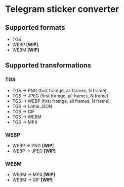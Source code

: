 # Telegram sticker converter

## Supported formats
- TGS
- WEBP **[WIP]**
- WEBM **[WIP]**

## Supported transformations
### TGS
- TGS &rarr; PNG (first framge, all frames, N frame)
- TGS &rarr; JPEG (first framge, all frames, N frame)
- TGS &rarr; WEBP (first framge, all frames, N frame)
- TGS &rarr; Lottie.JSON
- TGS &rarr; GIF
- TGS &rarr; WEBM
- TGS &rarr; MP4

### WEBP
- WEBP &rarr; PNG **[WIP]**
- WEBP &rarr; JPEG **[WIP]**

### WEBM
- WEBM &rarr; MP4 **[WIP]**
- WEBM &rarr; GIF **[WIP]**
